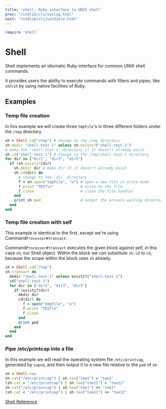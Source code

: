 ```yaml
---
title: 'shell: Ruby interface to UNIX shell'
prev: "/stdlib/cli/syslog.html"
next: "/stdlib/cli/win32ole.html"
---
```



```ruby
require 'shell'
```

# Shell

Shell implements an idiomatic Ruby interface for common UNIX shell
commands.

It provides users the ability to execute commands with filters and
pipes, like `sh`/`csh` by using native facilities of Ruby.

## Examples

### Temp file creation

In this example we will create three `tmpFile`'s in three different
folders under the `/tmp` directory.


```ruby
sh = Shell.cd("/tmp") # Change to the /tmp directory
sh.mkdir "shell-test-1" unless sh.exists?("shell-test-1")
# make the 'shell-test-1' directory if it doesn't already exist
sh.cd("shell-test-1") # Change to the /tmp/shell-test-1 directory
for dir in ["dir1", "dir3", "dir5"]
  if !sh.exists?(dir)
    sh.mkdir dir # make dir if it doesn't already exist
    sh.cd(dir) do
      # change to the `dir` directory
      f = sh.open("tmpFile", "w") # open a new file in write mode
      f.print "TEST\n"            # write to the file
      f.close                     # close the file handler
    end
    print sh.pwd                  # output the process working directory
  end
end
```

### Temp file creation with self

This example is identical to the first, except we're using
Command`Processor#transact`.

Command`Processor#transact` executes the given block against self, in
this case `sh`; our Shell object. Within the block we can substitute
`sh.cd` to `cd`, because the scope within the block uses `sh` already.


```ruby
sh = Shell.cd("/tmp")
sh.transact do
  mkdir "shell-test-1" unless exists?("shell-test-1")
  cd("shell-test-1")
  for dir in ["dir1", "dir3", "dir5"]
    if !exists?(dir)
      mkdir dir
      cd(dir) do
        f = open("tmpFile", "w")
        f.print "TEST\n"
        f.close
      end
      print pwd
    end
  end
end
```

### Pipe /etc/printcap into a file

In this example we will read the operating system file `/etc/printcap`,
generated by `cupsd`, and then output it to a new file relative to the
`pwd` of `sh`.


```ruby
sh = Shell.new
sh.cat("/etc/printcap") | sh.tee("tee1") > "tee2"
(sh.cat < "/etc/printcap") | sh.tee("tee11") > "tee12"
sh.cat("/etc/printcap") | sh.tee("tee1") >> "tee2"
(sh.cat < "/etc/printcap") | sh.tee("tee11") >> "tee12"
```

<a href='https://ruby-doc.org/stdlib-2.5.0/libdoc/shell/rdoc/Shell.html'
class='ruby-doc remote' target='_blank'>Shell Reference</a>

